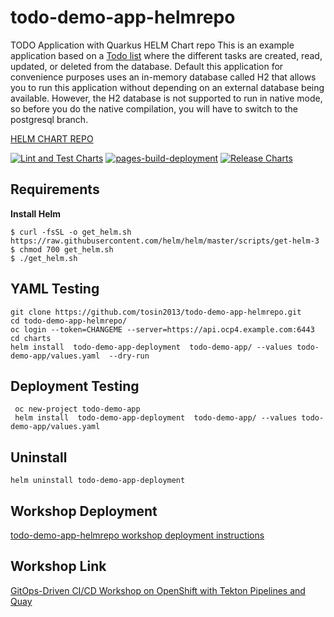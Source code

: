# todo-demo-app-helmrepo

TODO Application with Quarkus HELM Chart repo
This is an example application based on a [Todo list](https://github.com/tosin2013/todo-demo-app) where the different tasks are created, read, updated, or deleted from the database. Default this application for convenience purposes uses an in-memory database called H2 that allows you to run this application without depending on an external database being available. However, the H2 database is not supported to run in native mode, so before you do the native compilation, you will have to switch to the postgresql branch.

[HELM CHART REPO](https://tosin2013.github.io/todo-demo-app-helmrepo/)  

[![Lint and Test Charts](https://github.com/tosin2013/todo-demo-app-helmrepo/actions/workflows/main.yml/badge.svg)](https://github.com/tosin2013/todo-demo-app-helmrepo/actions/workflows/main.yml)
[![pages-build-deployment](https://github.com/tosin2013/todo-demo-app-helmrepo/actions/workflows/pages/pages-build-deployment/badge.svg)](https://github.com/tosin2013/todo-demo-app-helmrepo/actions/workflows/pages/pages-build-deployment)
[![Release Charts](https://github.com/tosin2013/todo-demo-app-helmrepo/actions/workflows/release.yaml/badge.svg)](https://github.com/tosin2013/todo-demo-app-helmrepo/actions/workflows/release.yaml)


## Requirements
**Install Helm**
```
$ curl -fsSL -o get_helm.sh https://raw.githubusercontent.com/helm/helm/master/scripts/get-helm-3
$ chmod 700 get_helm.sh
$ ./get_helm.sh
```

## YAML Testing
```
git clone https://github.com/tosin2013/todo-demo-app-helmrepo.git
cd todo-demo-app-helmrepo/
oc login --token=CHANGEME --server=https://api.ocp4.example.com:6443
cd charts
helm install  todo-demo-app-deployment  todo-demo-app/ --values todo-demo-app/values.yaml  --dry-run
```

## Deployment Testing
```
 oc new-project todo-demo-app
 helm install  todo-demo-app-deployment  todo-demo-app/ --values todo-demo-app/values.yaml 
 ```

## Uninstall
```
helm uninstall todo-demo-app-deployment
```

## Workshop Deployment
[todo-demo-app-helmrepo workshop deployment instructions](workshop_deployment.md)

## Workshop Link
[GitOps-Driven CI/CD Workshop on OpenShift with Tekton Pipelines and Quay](https://red-hat-se-rto.github.io/todo-demo-app-helmrepo-workshop/modules/index.html)